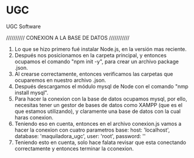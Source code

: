 # UGC
UGC Software



////////// CONEXION A LA BASE DE DATOS ///////////

1. Lo que se hizo primero fué instalar Node.js, en la versión mas reciente.
2. Después nos posicionamos en la carpeta principal, y entonces ocupamos el comando "npm init -y", para crear un archivo package .json.
3. Al crearse correctamente, entonces verificamos las carpetas que ocuparemos en nuestro archivo .json.
4. Después descargamos el módulo mysql de Node con el comando "nmp install mysql".
3. Para hacer la conexion con la base de datos ocupamos mysql, por ello, necesitas tener un gestor de bases de datos como XAMPP (que es el que estamos utilizando), y claramente una base de datos con la cual haras conexion.
4. Teniendo eso en cuenta, entonces en el archivo conexion.js vamos a hacer la conexion con cuatro parametros base: 
    host: 'localhost', 
    database: 'maquiladora_ugc',
    user: 'root',
    password: ''
5. Teniendo esto en cuenta, solo hace falata revisar que esta conectando correctamente y entonces terminar la cconexion.